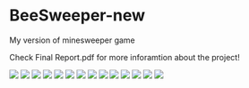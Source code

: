 # BeeSweeper-new
My version of minesweeper game

Check Final Report.pdf for more inforamtion about the project!

![](Images/Slide1.jpg)
![](Images/Slide2.jpg)
![](Images/Slide3.jpg)
![](Images/Slide4.jpg)
![](Images/Slide5.jpg)
![](Images/Slide6.jpg)
![](Images/Slide7.jpg)
![](Images/Slide8.jpg)
![](Images/Slide9.jpg)
![](Images/Slide10.jpg)
![](Images/Slide11.jpg)
![](Images/Slide12.jpg)
![](Images/Slide13.jpg)
![](Images/Slide14.jpg)
